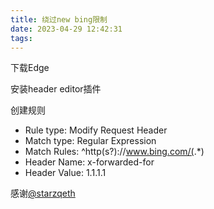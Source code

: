 ```yaml
---
title: 绕过new bing限制
date: 2023-04-29 12:42:31
tags:
---
```


下载Edge

安装header editor插件

创建规则
* Rule type: Modify Request Header
* Match type: Regular Expression
* Match Rules: ^http(s?)://www.bing.com/(.*)
* Header Name: x-forwarded-for
* Header Value: 1.1.1.1

感谢[@starzqeth](https://twitter.com/starzqeth)